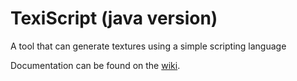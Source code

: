 # TexiScript (java version)

A tool that can generate textures using a simple scripting language

Documentation can be found on the [wiki](https://github.com/zdepav/texiscript-java/wiki).
